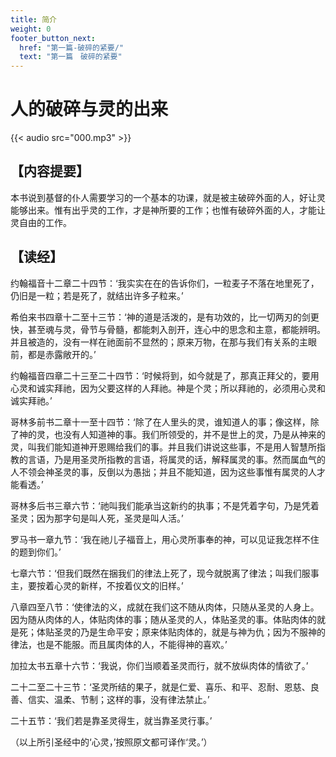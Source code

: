 ```yaml
---
title: 简介
weight: 0
footer_button_next:
  href: "第一篇-破碎的紧要/"
  text: "第一篇　破碎的紧要"
---
```


# 人的破碎与灵的出来

{{< audio src="000.mp3" >}}

## 【内容提要】

本书说到基督的仆人需要学习的一个基本的功课，就是被主破碎外面的人，好让灵能够出来。惟有出乎灵的工作，才是神所要的工作；也惟有破碎外面的人，才能让灵自由的工作。

## 【读经】

约翰福音十二章二十四节：‘我实实在在的告诉你们，一粒麦子不落在地里死了，仍旧是一粒；若是死了，就结出许多子粒来。’

希伯来书四章十二至十三节：‘神的道是活泼的，是有功效的，比一切两刃的剑更快，甚至魂与灵，骨节与骨髓，都能刺入剖开，连心中的思念和主意，都能辨明。并且被造的，没有一样在祂面前不显然的；原来万物，在那与我们有关系的主眼前，都是赤露敞开的。’

约翰福音四章二十三至二十四节：‘时候将到，如今就是了，那真正拜父的，要用心灵和诚实拜祂，因为父要这样的人拜祂。神是个灵；所以拜祂的，必须用心灵和诚实拜祂。’

哥林多前书二章十一至十四节：‘除了在人里头的灵，谁知道人的事；像这样，除了神的灵，也没有人知道神的事。我们所领受的，并不是世上的灵，乃是从神来的灵，叫我们能知道神开恩赐给我们的事。并且我们讲说这些事，不是用人智慧所指教的言语，乃是用圣灵所指教的言语，将属灵的话，解释属灵的事。然而属血气的人不领会神圣灵的事，反倒以为愚拙；并且不能知道，因为这些事惟有属灵的人才能看透。’

哥林多后书三章六节：‘祂叫我们能承当这新约的执事；不是凭着字句，乃是凭着圣灵；因为那字句是叫人死，圣灵是叫人活。’

罗马书一章九节：‘我在祂儿子福音上，用心灵所事奉的神，可以见证我怎样不住的题到你们。’

七章六节：‘但我们既然在捆我们的律法上死了，现今就脱离了律法；叫我们服事主，要按着心灵的新样，不按着仪文的旧样。’

八章四至八节：‘使律法的义，成就在我们这不随从肉体，只随从圣灵的人身上。因为随从肉体的人，体贴肉体的事；随从圣灵的人，体贴圣灵的事。体贴肉体的就是死；体贴圣灵的乃是生命平安；原来体贴肉体的，就是与神为仇；因为不服神的律法，也是不能服。而且属肉体的人，不能得神的喜欢。’

加拉太书五章十六节：‘我说，你们当顺着圣灵而行，就不放纵肉体的情欲了。’

二十二至二十三节：‘圣灵所结的果子，就是仁爱、喜乐、和平、忍耐、恩慈、良善、信实、温柔、节制；这样的事，没有律法禁止。’

二十五节：‘我们若是靠圣灵得生，就当靠圣灵行事。’

（以上所引圣经中的‘心灵，’按照原文都可译作‘灵。’）
